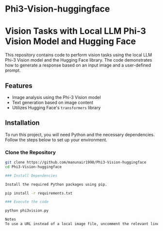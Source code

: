# Phi3-Vision-huggingface

# Vision Tasks with Local LLM Phi-3 Vision Model and Hugging Face

This repository contains code to perform vision tasks using the local LLM Phi-3 Vision model and the Hugging Face library. The code demonstrates how to generate a response based on an input image and a user-defined prompt.

## Features

- Image analysis using the Phi-3 Vision model
- Text generation based on image content
- Utilizes Hugging Face's `transformers` library

## Installation

To run this project, you will need Python and the necessary dependencies. Follow the steps below to set up your environment.

### Clone the Repository

```bash
git clone https://github.com/manunair1990/Phi3-Vision-huggingface
cd Phi3-Vision-huggingface

### Install Dependencies

Install the required Python packages using pip.

pip install -r requirements.txt

### Execute the code

python phi3vision.py

Notes
To use a URL instead of a local image file, uncomment the relevant lines and replace the URL with your desired image URL.
